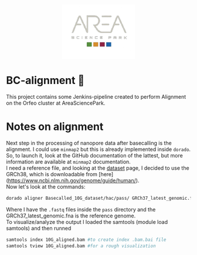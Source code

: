 <p align="center">
  <img src="docs/assets/logo-area.png" alt="Area logo" width="200"/>
</p>

# BC-alignment 🧬 
This project contains some Jenkins-pipeline created to perform Alignment on the Orfeo cluster at AreaSciencePark.

# Notes on alignment

Next step in the processing of nanopore data after basecalling is the alignment. I could use `minmap2` but this is already implemented inside `dorado`. So, to launch it, look at the GitHub documentation of the lattest, but more information are available at `minmap2` documentation.  
I need a reference file, and looking at the [dataset](https://42basepairs.com/browse/s3/ont-open-data/cliveome_kit14_2022.05/gdna/flowcells/ONLA29134/20220510_1127_5H_PAM63974_a5e7a202/aligned?file=read_processor_log-2022-05-16_09-11-04.log&preview=contents) page, I decided to use the GRCh38, which is downloadable from [here] (https://www.ncbi.nlm.nih.gov/genome/guide/human/).  
Now let's look at the commands:
```bash 
dorado aligner Basecalled_10G_dataset/hac/pass/ GRCh37_latest_genomic.fna > 10G_aligned.bam
```
Where I have the `.fastq` files inside the `pass` directory and the GRCh37_latest_genomic.fna is the reference genome.  
To visualize/analyze the output I loaded the samtools (module load samtools) and then runned
```bash
samtools index 10G_aligned.bam #to create index .bam.bai file
samtools tview 10G_aligned.bam #for a rough visualization
```